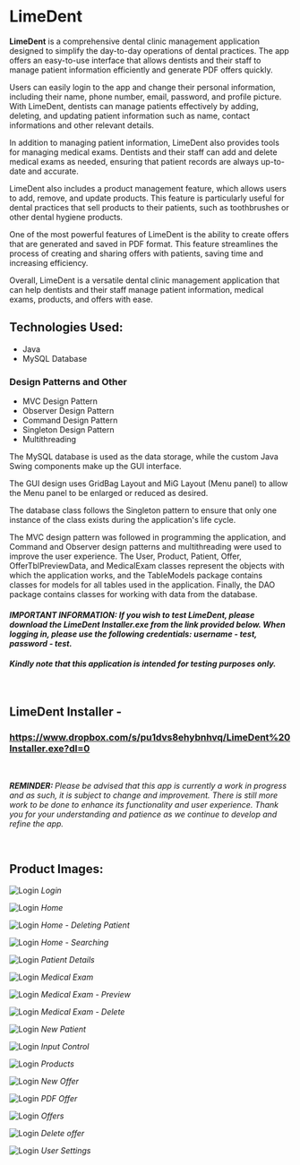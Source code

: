 # LimeDent

<strong>LimeDent</strong> is a comprehensive dental clinic management application designed to simplify the day-to-day operations of dental practices. The app offers an easy-to-use interface that allows dentists and their staff to manage patient information efficiently and generate PDF offers quickly.

Users can easily login to the app and change their personal information, including their name, phone number, email, password, and profile picture. With LimeDent, dentists can manage patients effectively by adding, deleting, and updating patient information such as name, contact informations and other relevant details.

In addition to managing patient information, LimeDent also provides tools for managing medical exams. Dentists and their staff can add and delete medical exams as needed, ensuring that patient records are always up-to-date and accurate.

LimeDent also includes a product management feature, which allows users to add, remove, and update products. This feature is particularly useful for dental practices that sell products to their patients, such as toothbrushes or other dental hygiene products.

One of the most powerful features of LimeDent is the ability to create offers that are generated and saved in PDF format. This feature streamlines the process of creating and sharing offers with patients, saving time and increasing efficiency.

Overall, LimeDent is a versatile dental clinic management application that can help dentists and their staff manage patient information, medical exams, products, and offers with ease. <br>

## Technologies Used:

- Java
- MySQL Database

### Design Patterns and Other

- MVC Design Pattern
- Observer Design Pattern
- Command Design Pattern
- Singleton Design Pattern
- Multithreading

The MySQL database is used as the data storage, while the custom Java Swing components make up the GUI interface.

The GUI design uses GridBag Layout and MiG Layout (Menu panel) to allow the Menu panel to be enlarged or reduced as desired.

The database class follows the Singleton pattern to ensure that only one instance of the class exists during the application's life cycle.

The MVC design pattern was followed in programming the application, and Command and Observer design patterns and multithreading were used to improve the user experience. The User, Product, Patient, Offer, OfferTblPreviewData, and MedicalExam classes represent the objects with which the application works, and the TableModels package contains classes for models for all tables used in the application. Finally, the DAO package contains classes for working with data from the database.
<br>

#### <em><strong>IMPORTANT INFORMATION:</strong> If you wish to test LimeDent, please download the LimeDent Installer.exe from the link provided below. When logging in, please use the following credentials: username - <strong>test</strong>, password - <strong>test</strong>.

#### Kindly note that this application is intended for testing purposes only.</em>

<br>

## <strong>LimeDent Installer -</strong>

### https://www.dropbox.com/s/pu1dvs8ehybnhvq/LimeDent%20Installer.exe?dl=0

<br>

<em> <strong>REMINDER: </strong> Please be advised that this app is currently a work in progress and as such, it is subject to change and improvement. There is still more work to be done to enhance its functionality and user experience. Thank you for your understanding and patience as we continue to develop and refine the app.</em>

<br>

## Product Images:

![Login](/Images/01%20Login.png)
<em> Login </em>

![Login](/Images/02%20Home.png)
<em> Home </em>

![Login](/Images/02-1%20Delete%20Patient.png)
<em> Home - Deleting Patient </em>

![Login](/Images/02-2%20Search.png)
<em> Home - Searching </em>

![Login](/Images/03%20Patient%20Details.png)
<em> Patient Details </em>

![Login](/Images/04%20Exam.png)
<em> Medical Exam </em>

![Login](/Images/04-1%20Exam%20Preview.png)
<em> Medical Exam - Preview </em>

![Login](/Images/04-2%20Exam%20Delete.png)
<em> Medical Exam - Delete </em>

![Login](/Images/05%20New%20Patient.png)
<em> New Patient </em>

![Login](/Images/06%20Input%20Control.png)
<em> Input Control </em>

![Login](/Images/07%20Products.png)
<em> Products </em>

![Login](/Images/08%20New%20Offer.png)
<em> New Offer </em>

![Login](/Images/08-1%20PDF%20Offer.png)
<em> PDF Offer </em>

![Login](/Images/09%20Offers.png)
<em> Offers </em>

![Login](/Images/09%20-1%20Delete%20Offer.png)
<em> Delete offer </em>

![Login](/Images/10%20User%20Settings.png)
<em> User Settings </em>
